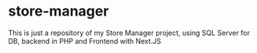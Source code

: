 # store-manager
This is just a repository of my Store Manager project, using SQL Server for DB, backend in PHP and Frontend with Next.JS
